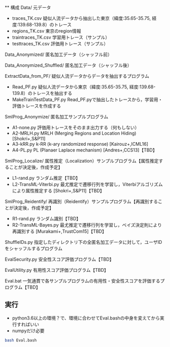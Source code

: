 ** 構成
Data/							元データ
 - traces_TK.csv				疑似人流データから抽出した東京（緯度:35.65-35.75, 経度:139.68-139.8）のトレース
 - regions_TK.csv				東京のregion情報
 - traintraces_TK.csv			学習用トレース（サンプル）
 - testtraces_TK.csv			評価用トレース（サンプル）

Data_Anonymized/				匿名加工データ（シャッフル前）

Data_Anonymized_Shuffled/		匿名加工データ（シャッフル後）

ExtractData_from_PF/			疑似人流データからデータを抽出するプログラム
 - Read_PF.py					疑似人流データから東京（緯度:35.65-35.75, 経度:139.68-139.8）のトレースを抽出する
 - MakeTrainTestData_PF.py		Read_PF.pyで抽出したトレースから，学習用・評価トレースを作成する

SmlProg_Anonymize/				匿名加工サンプルプログラム
 - A1-none.py					評価用トレースをそのまま出力する（何もしない）
 - A2-MRLH.py					MRLH (Merging Regions and Location Hiding) [Shokri+,S&P11]
 - A3-kRR.py					k-RR (k-ary randomized response) [Kairouz+,ICML16]
 - A4-PL.py						PL (Planaer Laplace mechanism) [Andres+,CCS13]【TBD】

SmlProg_Localize/				属性推定（Localization）サンプルプログラム【属性推定することが決定後，作成予定】
 - L1-rand.py					ランダム推定【TBD】
 - L2-TransML-Viterbi.py		最尤推定で遷移行列を学習し，Viterbiアルゴリズムにより属性推定する [Shokri+,S&P11]【TBD】

SmlProg_Reidentify/				再識別（Reidentify）サンプルプログラム【再識別することが決定後，作成予定】
 - R1-rand.py					ランダム識別【TBD】
 - R2-TransML-Bayes.py			最尤推定で遷移行列を学習し，ベイズ決定則により再識別する [Murakami+,TrustCom15]【TBD】

ShuffleIDs.py					指定したディレクトリ下の全匿名加工データに対して，ユーザIDをシャッフルするプログラム

EvalSecurity.py					安全性スコア評価プログラム【TBD】

EvalUtility.py					有用性スコア評価プログラム【TBD】

Eval.bat						一気通貫で各サンプルプログラムの有用性・安全性スコアを評価するプログラム【TBD】


## 実行
- python3.6以上の環境？で、環境に合わせてEval.bashの中身を変えてから実行すればいい
- numpyだけ必要

```bash
bash Eval.bash
```
